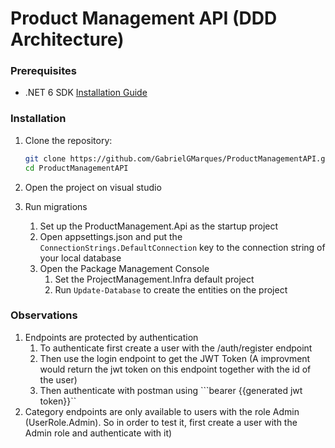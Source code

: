# Product Management API (DDD Architecture)

### Prerequisites

- .NET 6 SDK [Installation Guide](https://dotnet.microsoft.com/download/dotnet/6.0)

### Installation

1. Clone the repository:

   ```bash
   git clone https://github.com/GabrielGMarques/ProductManagementAPI.git
   cd ProductManagementAPI

2. Open the project on visual studio
 
3. Run migrations
   1. Set up the ProductManagement.Api as the startup project
   2. Open appsettings.json and put the ``ConnectionStrings.DefaultConnection`` key to the connection string of your local database
   3. Open the Package Management Console
      1. Set the ProjectManagement.Infra default project
      2. Run ```Update-Database``` to create the entities on the project



### Observations
1. Endpoints are protected by authentication
	1. To authenticate first create a user with the /auth/register endpoint 
	2. Then use the login endpoint to get the JWT Token (A improvment would return the jwt token on this endpoint together with the id of the user)
	3. Then authenticate with postman using ```bearer {{generated jwt token}}``
2. Category endpoints are only available to users with the role Admin (UserRole.Admin). So in order to test it, first create a user with the Admin role and authenticate with it)

